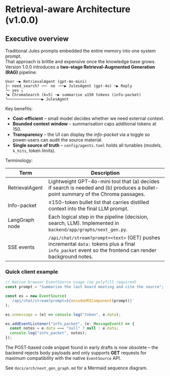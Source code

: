 # Retrieval-aware Architecture (v1.0.0)

## Executive overview

Traditional Jules prompts embedded the entire memory into one system prompt.  
That approach is brittle and expensive once the knowledge base grows.  Version 1.0.0 introduces a **two-stage Retrieval-Augmented Generation (RAG)** pipeline:

```
User ─▶ RetrievalAgent (gpt-4o-mini)
├─ need_search? ──╴ no ╶──▶ JulesAgent (gpt-4o) ─▶ Reply
╰─ yes ╮
╰▶ ChromaSearch (k=5) ─▶ summarise ≤150 tokens (info-packet)
╰───────────────▶ JulesAgent
```

Key benefits:

* **Cost-efficient** – small model decides whether we need external context.
* **Bounded context window** – summarisation caps additional tokens at 150.
* **Transparency** – the UI can display the *info-packet* via a toggle so power-users can audit the source material.
* **Single source of truth** – `config/agents.toml` holds all tunables (models, `k_hits`, token limits).

Terminology:

| Term | Description |
|------|-------------|
| RetrievalAgent | Lightweight GPT-4o-mini tool that (a) decides if search is needed and (b) produces a bullet-point summary of the Chroma passages. |
| Info-packet | ≤150-token bullet list that carries distilled context into the final LLM prompt. |
| LangGraph node | Each logical step in the pipeline (decision, search, LLM). Implemented in `backend/app/graphs/next_gen.py`. |
| SSE events | `/api/chat/stream?prompt=<text>` (GET) pushes incremental `data:` tokens plus a final `info_packet` event so the frontend can render background notes. |

### Quick client example

```ts
// Native browser EventSource usage (no polyfill required)
const prompt = "Summarise the last board meeting and cite the source";

const es = new EventSource(
  `/api/chat/stream?prompt=${encodeURIComponent(prompt)}`
);

es.onmessage = (e) => console.log("token", e.data);

es.addEventListener("info_packet", (e: MessageEvent) => {
  const notes = e.data === "null" ? null : e.data;
  console.log("info_packet", notes);
});
```

The POST-based code snippet found in early drafts is now obsolete – the backend
rejects body payloads and only supports **GET** requests for maximum
compatibility with the native `EventSource` API.

See `docs/arch/next_gen_graph.md` for a Mermaid sequence diagram.

